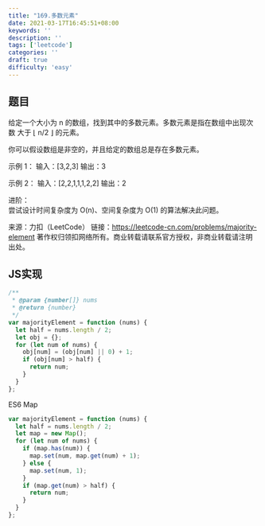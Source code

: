 ```yaml
---
title: "169.多数元素"
date: 2021-03-17T16:45:51+08:00
keywords: ''
description: ''
tags: ['leetcode']
categories: ''
draft: true
difficulty: 'easy'
---
```


## 题目

给定一个大小为 n 的数组，找到其中的多数元素。多数元素是指在数组中出现次数 大于 ⌊ n/2 ⌋ 的元素。

你可以假设数组是非空的，并且给定的数组总是存在多数元素。

示例 1：
输入：[3,2,3]
输出：3

示例 2： 
输入：[2,2,1,1,1,2,2]
输出：2

进阶：  
尝试设计时间复杂度为 O(n)、空间复杂度为 O(1) 的算法解决此问题。

来源：力扣（LeetCode）
链接：https://leetcode-cn.com/problems/majority-element
著作权归领扣网络所有。商业转载请联系官方授权，非商业转载请注明出处。

## JS实现

```javascript
/**
 * @param {number[]} nums
 * @return {number}
 */
var majorityElement = function (nums) {
  let half = nums.length / 2;
  let obj = {};
  for (let num of nums) {
    obj[num] = (obj[num] || 0) + 1;
    if (obj[num] > half) {
      return num;
    }
  }
};
```

ES6 Map

```javascript
var majorityElement = function (nums) {
  let half = nums.length / 2;
  let map = new Map();
  for (let num of nums) {
    if (map.has(num)) {
      map.set(num, map.get(num) + 1);
    } else {
      map.set(num, 1);
    }
    if (map.get(num) > half) {
      return num;
    }
  }
};
```
